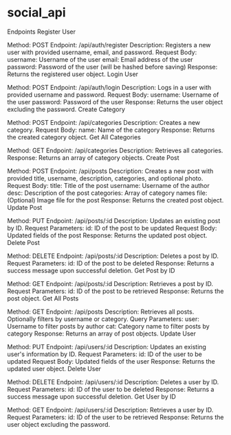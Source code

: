 # social_api

Endpoints
Register User

Method: POST
Endpoint: /api/auth/register
Description: Registers a new user with provided username, email, and password.
Request Body:
username: Username of the user
email: Email address of the user
password: Password of the user (will be hashed before saving)
Response: Returns the registered user object.
Login User

Method: POST
Endpoint: /api/auth/login
Description: Logs in a user with provided username and password.
Request Body:
username: Username of the user
password: Password of the user
Response: Returns the user object excluding the password.
Create Category

Method: POST
Endpoint: /api/categories
Description: Creates a new category.
Request Body:
name: Name of the category
Response: Returns the created category object.
Get All Categories

Method: GET
Endpoint: /api/categories
Description: Retrieves all categories.
Response: Returns an array of category objects.
Create Post

Method: POST
Endpoint: /api/posts
Description: Creates a new post with provided title, username, description, categories, and optional photo.
Request Body:
title: Title of the post
username: Username of the author
desc: Description of the post
categories: Array of category names
file: (Optional) Image file for the post
Response: Returns the created post object.
Update Post

Method: PUT
Endpoint: /api/posts/:id
Description: Updates an existing post by ID.
Request Parameters:
id: ID of the post to be updated
Request Body: Updated fields of the post
Response: Returns the updated post object.
Delete Post

Method: DELETE
Endpoint: /api/posts/:id
Description: Deletes a post by ID.
Request Parameters:
id: ID of the post to be deleted
Response: Returns a success message upon successful deletion.
Get Post by ID

Method: GET
Endpoint: /api/posts/:id
Description: Retrieves a post by ID.
Request Parameters:
id: ID of the post to be retrieved
Response: Returns the post object.
Get All Posts

Method: GET
Endpoint: /api/posts
Description: Retrieves all posts. Optionally filters by username or category.
Query Parameters:
user: Username to filter posts by author
cat: Category name to filter posts by category
Response: Returns an array of post objects.
Update User

Method: PUT
Endpoint: /api/users/:id
Description: Updates an existing user's information by ID.
Request Parameters:
id: ID of the user to be updated
Request Body: Updated fields of the user
Response: Returns the updated user object.
Delete User

Method: DELETE
Endpoint: /api/users/:id
Description: Deletes a user by ID.
Request Parameters:
id: ID of the user to be deleted
Response: Returns a success message upon successful deletion.
Get User by ID

Method: GET
Endpoint: /api/users/:id
Description: Retrieves a user by ID.
Request Parameters:
id: ID of the user to be retrieved
Response: Returns the user object excluding the password.
